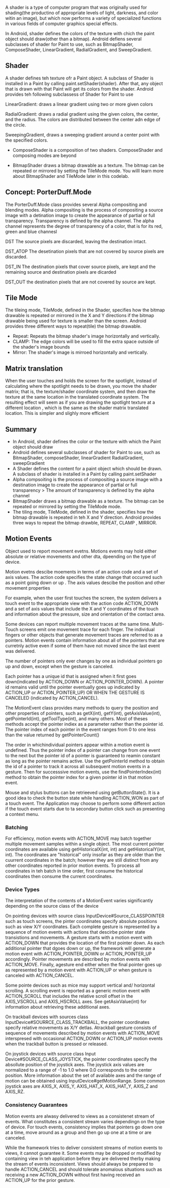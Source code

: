 A shader is a type of computer program that was originally used for shading(the productino of appropriate levels of light, darkness, and color witin an image), but which now performs a variety of specialized functions in various fields of computer graphics special effects.

In Android, shader defines the colors of the texture with chich the paint object should draw(other than a bitmap). Android defiens several subclasses of shader for Paint to use, such as BitmapShader, ComposeShader, LinearGradient, RadialGradient, and SweepGradient. 

## Shader
A shader defines teh texture ofr a Paint object. A subclass of Shader is installed in a Paint by calling paint.setShader(shader). After that, any object that is drawn with that Paint will get its colors from the shader. Android provides teh following subclassess of Shader for Paint to use

LinearGradient: draws a linear gradient using two or more given colors

RadialGradient: draws a radial gradient using the given colors, the center, and the radius. The colors are distributed between the center adn edge of the circle. 

SweepingGradient, draws a sweeping gradient around a center point with the specified colors. 

- ComposeShader is a composition of two shaders. ComposeShader and composing modes are beyond

- BitmapShader draws a bitmap drawable as a texture. The bitmap can be repeated or mirrored by setting the TileMode mode. You willl learn more about BitmapShader and TileMode later in this codelab. 

## Concept:  PorterDuff.Mode
The PorterDuff.Mode class provides several Alpha compositing and blending modes. Alpha compositing is the process of compositing a source image with a detination image to create the appearance of partial or full transparency. Transparency is defined by the alpha channel. The alpha channel represents the degree of transparency of a color, that is for its red, green and blue channesl

DST The source pixels are discarded, leaving the destination intact.

DST_ATOP The desetination pixels  that are not covered by source pixels are discarded. 

DST_IN The destination pixels that cover source pixels, are kept and the remaining source and destination pixels are dicarded

DST_OUT the destination pixels that are not covered by source are kept. 


## Tile Mode
The tileing mode, TileMode, defined in the Shader, specifies how the bitmap drawable is repeated or mirrored in the X and Y directions if the bitmap drawable being used for texture is smaller than the screen. Android provides three different ways to repeat(tile) the bitmap drawable. 

- Repeat: Repeats the bitmap shader's image horizontally and vertically.
- CLAMP: The edge colors will be used to fill the extra space outside of the shader's image bounds
- Mirror: The shader's image is mirroed horizontally and vertically. 


## Matrix translation
When the user touches and holds the screen for the spotlight, instead of calculating where the spotlight needs to be drawn, you move the shader matrix; that is, the texture/shader coordinate system, and then draw the texture at the same location in the translated coordinate system. The resulting effect will seem as if you are drawing the spotlight texture at a different location , which is the same as the shader matrix translated location. This is simpler and slighly more efficient

## Summary
- In Android, shader defines the color or the texture with which the Paint object should draw
- Android defines several subclasses of shader for Paint to use, such as BitmapShader, composeShader, linearGradient RadialGradient, sweepGradient
- A Shader defines the content for a paint object which should be drawn. A subclass of shader is installed in a Paint by calling paint.setShader
- Alpha compsoiting is the process of compositing a source image with a destination image to create the appearance of partial or full transparency > The amount of transparency is defined by the alpha channel
- BitmapShader draws a bitmap drawable as a texture. The bitmap can be repeated or mirrored by setting the TileMode mode. 
- The tiling mode, TileMode, defined in the shader, specifies how the bitmap drawable is repeated in teh X and Y direction. Android provides three ways to repeat the bitmap drawble, REPEAT, CLAMP , MIRROR. 

## Motion Events
Object used to report movement evetns. Motions events may hold either absolute or relative movements and other dta, dpeending on the type of device. 

Motion evetns descibe moements in terms of an action code and a set of axis values. The action code specifies the state change that occurred such as a point going down or up . The axis values descibe the position and other movement properties

For example, when the user first touches the screen, the system delivers a touch event to the appropriate view with the action code ACTION_DOWN and a set of axis values that include the X and Y coordinates of the touch and information about the pressure, size and orientation of the contact area. 

Some devices can report multiple movement traces at the same time. Multi-Touch screens emit one movement trace for each finger. The individual fingers or other objects that generate movement traces are referred to as a pointers. Motion events contain information about all of the pointers that are curretnly active even if some of them have not moved since the last event was delivered. 

The number of pointers only ever changes by one as individual pointers go up and down, except when the gesture is canceled. 

Each pointer has a unique id that is assigned when it first goes down(indicated by ACTION_DOWN or ACTION_POINTER_DOWN). A pointer id remains valid until the pointer eventually goes up indicated by ACTION_UP or ACTION_POINTER_UP) OR WHEN THE GESTURE IS CANCELED (indicated by ACTION_CANCEL).

The MotionEvent class provides many methods to query the position and other properties of pointers, such as getX(int), getY(int), getAxisValue(int), getPointerId(int), getToolType(int), and many others. Most of theses methods accept the pointer indiex as a parameter rather than the pointer id. The pointer index of each pointer in the event ranges from 0 to one less than the value returned by getPointerCount()

The order in whichindividual pointers appear within a motion event is undefined. Thus the pointer index of a pointer can change from one event to the next but the pointer id of a pointer is guaranteed to reamin constant as long as the pointer remains active. Use the getPointerId method to obtain the id of a pointer to track it across all subsequent motion events in a gesture. Then for successsive motion events, use the findPointerIndex(int) method to obtain the pointer index for a given pointer id in that motion event. 

Mouse and stylus buttons can be retrieeved using getButtonState(). It is a good idea to check the button state while handling ACTION_WON as part of a touch event. The Application may choose to perform some different action if the touch event starts due to ta secondary button click such as presenting a context menu.


### Batching 
For efficiency, motion events with ACTION_MOVE may batch together multiple movement samples within a single object. The most current pointer coordinates are available using getHistoricalX(int, int) and getHistoricalY(int, int). The coordinates are "historical" only insofar as they are older than the cuurrent coordinates in the batch; however they are still distinct from any other coordinates reported in prior motion events. To process all coordinates in teh batch in time order, first consume the historical coordinates then consume the current coordinates.

### Device Types
The interpretation of the contents of a MotionEvent varies  significantly depending on the source class of the device

On pointing devices with source class InputDevice#Source_CLASSPOINTER such as touch screens, the pinter coordinates specify absolute positions such as view X/Y coordinates. Each complete gesture is represented by a sequence of motion events with actions that descirbe pointer state transistions and movements. A gesture starts with  a motion event with ACTION_DOWN that provides the location of the first pointer down. As each additional pointer that dgoes down or up, the framework will generate a motion event with ACTION_POINTER_DOWN or ACTION_POINTER_UP accordingly. Pointer movements are described by motion events with ACTION_MOVE. Finally, agesture end either when the final pointer goes up as represented by a motion event with ACTION_UP or when gesture is canceled with ACTION_CANCEL.

Some pointe devices such as mice may support vertical and/ horizontal scrolling. A scrolling event is reported as a generic motion event with ACTION_SCROLL that includes the relative scroll offset in the AXIS_VSCROLL and AXIS_HSCROLL axes. See getAsixValue(int) for information about retrieving these additional axes. 

On trackball devices with sources class InputDevice#SOURRCE_CLASS_TRACKBALL, the pointer coordinates specify relative movements as X/Y detlas. Atrackball gesture consists of sequence of movements described by motion events with ACTION_MOVE interspresed with occasional ACTION_DOWN or ACTION_UP motion events when the trackball button is pressed or released.

On joystick devices with source class Input Device#SOURCE_CLASS_JOYSTICK, the pointer coordinates specify the absollute position of the joystick axes. The joystick axis values are normalized to a range of -1 to 1.0 where 0.0 corresponds to the center position. More information about the set of available axes and the range of motion can be obtained using InputDevice#getMotionRange. Some common joystick axes are AXIS_X, AXIS_Y, AXIS_HAT_X,
AXIS_HAT_Y, AXIS_Z and AXIS_RZ. 


### Consistency Guarantees
Motion events are alwasy delivered to views as a consistenet stream of events. What constitutes a consistent stream varies dependingn on the type of device. For touch events, consistency implies that pointers go down one at a time, move around as a group and then go up one at a time or are canceled.

While the framework tries to deliver consistent streams of motion events to views, it cannot guarantee it. Some events may be dropped or modified by containing view in teh application before they are delivered therby making the stream of  events inconsistent. Views should always be prepared to handle ACTION_CANCEL and should tolerate anomalous situations such as receiving a new ACTION_DOWN without first having received an ACTION_UP for the prior gesture. 


